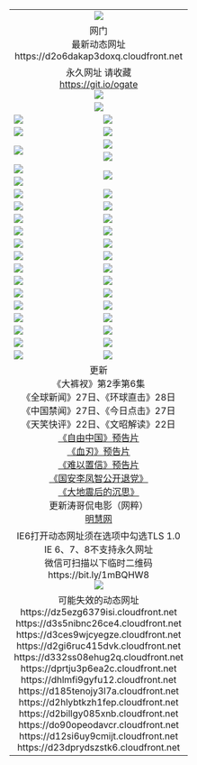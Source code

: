 ﻿<table>
  <tr></tr>
  <tr><td colspan=2 align=center><img src="https://d2o6dakap3doxq.cloudfront.net/Up/oGate.jpg" /></td></tr>
  <tr><td colspan=2 align=center>网门<br>最新动态网址
<br>https://d2o6dakap3doxq.cloudfront.net
    </td>
  </tr>
  <tr>
    <td colspan=2 align=center>永久网址 请收藏<br/><a href="https://git.io/ogate" target="_blank">https://git.io/ogate</a><br/><a href="https://d2o6dakap3doxq.cloudfront.net/Up/0WMGDL2.png" target="_blank"><img src="https://d2o6dakap3doxq.cloudfront.net/Up/0WMGD2.png"/></a></td>
    <!--td align=center>临时网址 微信用<br/><a href="https://bit.ly/1mBQHW8" target="_blank">https://bit.ly/1mBQHW8</a><br/><a href="https://d2o6dakap3doxq.cloudfront.net/Up/0WMGDL3.png" target="_blank"><img src="https://d2o6dakap3doxq.cloudfront.net/Up/0WMGD3.png"/></a></td-->
  </tr>
  <tr>
    <td colspan=2 align=center><a href="https://d2o6dakap3doxq.cloudfront.net/ogUP.aspx?name=0oGate.apk" target="_blank"><img src="https://d2o6dakap3doxq.cloudfront.net/Up/0WMAZ.jpg" /></a></td>
  </tr>
  <tr>
    <td><a href="https://d2o6dakap3doxq.cloudfront.net/ogNice.aspx" target="_blank"><img src="https://d2o6dakap3doxq.cloudfront.net/Up/0WCYY.jpg" /></a></td>
    <td><a href="https://d2o6dakap3doxq.cloudfront.net/onCO.aspx?ob=600%E4%BA%8B%E7%89%A9&op=%E5%A2%9E%E5%88%A0%E6%94%B9&args=WH1~%23%E7%B1%BB%E5%9E%8B6%E6%96%B0%E9%97%BB%7c%23%E7%B1%BB%E5%9E%8B6%E8%AF%84%E8%AE%BA&mode=" target="_blank"><img src="https://d2o6dakap3doxq.cloudfront.net/Up/0WZTT.jpg" /></a></td> 
  </tr>
  <tr>
    <td><a href="https://d2o6dakap3doxq.cloudfront.net/ogDY.aspx" target="_blank"><img src="https://d2o6dakap3doxq.cloudfront.net/Up/0FK.jpg" /></a></td>
    <td><a href="https://d2o6dakap3doxq.cloudfront.net/ogST.aspx" target="_blank"><img src="https://d2o6dakap3doxq.cloudfront.net/Up/0ST.jpg" /></a></td> 
  </tr>
  <tr>
    <td rowspan=2><a href="https://d2o6dakap3doxq.cloudfront.net/ogUP.aspx?name=WJ.mp4&count=480P:1" target="_blank"><img src="https://d2o6dakap3doxq.cloudfront.net/Up/WJ.jpg" /></a></td>
    <td><a href="https://d2o6dakap3doxq.cloudfront.net/ogUP.aspx?name=11DKC.mp4&count=T:2,2:6,1:16" target="_blank"><img src="https://d2o6dakap3doxq.cloudfront.net/Up/11DKC.jpg" /></a></td> 
  </tr>
  <tr>
    <td><a href="https://d2o6dakap3doxq.cloudfront.net/ogUP.aspx?name=LRSH.mp4&count=W:13,2:10" target="_blank"><img src="https://d2o6dakap3doxq.cloudfront.net/Up/LRSH.jpg" /></a></td>
  </tr>
  <tr>
    <td><a href="https://d2o6dakap3doxq.cloudfront.net/ogUP.aspx?name=JQR.mp4&count=2" target="_blank"><img src="https://d2o6dakap3doxq.cloudfront.net/Up/JQR.jpg" /></a></td>   
    <td rowspan=2><a href="https://d2o6dakap3doxq.cloudfront.net/ogUP.aspx?name=JP.mp4&count=9" target="_blank"><img src="https://d2o6dakap3doxq.cloudfront.net/Up/JP.jpg" /></td>
  </tr>
  <tr>
    <td><div><a href="https://d2o6dakap3doxq.cloudfront.net/ogUP.aspx?name=LRWS.mp4&count=7B:7,6B:44,5A:10,5B:35,4A:14,4B:19,3A:10,3B:26,2A:16,2B:21,1A:23,1B:29&current=7B:7" target="_blank"><img src="https://d2o6dakap3doxq.cloudfront.net/Up/LRWS.jpg" /></a></td>
  </tr>
  <tr>
    <td><a href="https://d2o6dakap3doxq.cloudfront.net/ogUP.aspx?name=SSZJ.mp4&count=SP:6,480P:8" target="_blank"><img src="https://d2o6dakap3doxq.cloudfront.net/Up/SSZJ.jpg" /></a></td>
    <td><a href="https://d2o6dakap3doxq.cloudfront.net/ogUP.aspx?name=WH.mp4" target="_blank"><img src="https://d2o6dakap3doxq.cloudfront.net/Up/WH.jpg" /></a></td>
  </tr>
  <tr>
    <td><a href="https://d2o6dakap3doxq.cloudfront.net/ogUP.aspx?name=ZY.mp4&count=2015:16" target="_blank"><img src="https://d2o6dakap3doxq.cloudfront.net/Up/ZY.jpg" /></a</td>
    <td><a href="https://d2o6dakap3doxq.cloudfront.net/ogUP.aspx?name=XTFY.mp4&count=B:2,A:24" target="_blank"><img src="https://d2o6dakap3doxq.cloudfront.net/Up/XTFY.jpg" /></a></td>
  </tr>
  <tr>
    <td><a href="https://d2o6dakap3doxq.cloudfront.net/ogUP.aspx?name=1LYF.mp4&count=2" target="_blank"><img src="https://d2o6dakap3doxq.cloudfront.net/Up/1LYF0.jpg" /></a></td>
    <td><a href="https://d2o6dakap3doxq.cloudfront.net/ogUP.aspx?name=1ZGC.mp4&count=6" target="_blank"><img src="https://d2o6dakap3doxq.cloudfront.net/Up/1ZGC0.jpg" /></a></td>
  </tr>
  <tr>
    <td><a href="https://d2o6dakap3doxq.cloudfront.net/ogUP.aspx?name=1ZKM.mp4&count=3&current=3" target="_blank"><img src="https://d2o6dakap3doxq.cloudfront.net/Up/1ZKM0.jpg" /></a></td>  
    <td><a href="https://d2o6dakap3doxq.cloudfront.net/ogUP.aspx?name=1WWY.mp4&count=6&current=6" target="_blank"><img src="https://d2o6dakap3doxq.cloudfront.net/Up/1WWY0.jpg" /></a></td>
  </tr>
  <tr>
    <td><a href="https://d2o6dakap3doxq.cloudfront.net/ogUP.aspx?name=10JGY.mp4&count=3" target="_blank"><img src="https://d2o6dakap3doxq.cloudfront.net/Up/10JGY0.jpg" /></a></td>
    <td><a href="https://d2o6dakap3doxq.cloudfront.net/ogUP.aspx?name=10CYS.mp4&count=2" target="_blank"><img src="https://d2o6dakap3doxq.cloudfront.net/Up/10CYS0.jpg" /></a></td>
  </tr>
  <tr>
    <td><a href="https://d2o6dakap3doxq.cloudfront.net/ogUP.aspx?name=4SQQ.mp4&count=201602:20,201601:21&current=201602:20" target="_blank"><img src="https://d2o6dakap3doxq.cloudfront.net/Up/4SQQ0.jpg"/></a></td>
    <td><a href="https://d2o6dakap3doxq.cloudfront.net/ogUP.aspx?name=4SHQ.mp4&count=201602:26,201601:28&current=201602:26" target="_blank"><img src="https://d2o6dakap3doxq.cloudfront.net/Up/4SHQ0.jpg"/></a></td>
  </tr>
  <tr>
    <td><a href="https://d2o6dakap3doxq.cloudfront.net/ogUP.aspx?name=4SZG.mp4&count=201602:20,201601:23&current=201602:20" target="_blank"><img src="https://d2o6dakap3doxq.cloudfront.net/Up/4SZG0.jpg"/></a></td>
    <td><a href="https://d2o6dakap3doxq.cloudfront.net/ogUP.aspx?name=4SDJ.mp4&count=201602A:23,201602B:7,201601A:48,201601B:6&current=201602A:23" target="_blank"><img src="https://d2o6dakap3doxq.cloudfront.net/Up/4SDJ0.jpg"/></a></td>
  </tr>
  <tr>
    <td><a href="https://d2o6dakap3doxq.cloudfront.net/ogUP.aspx?name=4CTX.mp4&count=201602:3,201601:4&current=201602:3" target="_blank"><img src="https://d2o6dakap3doxq.cloudfront.net/Up/4CTX0.jpg"/></a></td>
    <td><a href="https://d2o6dakap3doxq.cloudfront.net/ogUP.aspx?name=4CWZ.mp4&count=201602:3,201601:4&current=201602:3" target="_blank"><img src="https://d2o6dakap3doxq.cloudfront.net/Up/4CWZ0.jpg"/></a></td>
  </tr>
  <tr>
    <td><a href="https://d2o6dakap3doxq.cloudfront.net/onUP.aspx?name=https://dwsfx5awq5vcc.cloudfront.net/" target="_blank"><img src="https://d2o6dakap3doxq.cloudfront.net/Up/0DTW.jpg"/></a></td>
    <td><a href="https://d2o6dakap3doxq.cloudfront.net/onUP.aspx?name=https://d240ns8up8earz.cloudfront.net/acenter/" target="_blank"><img src="https://d2o6dakap3doxq.cloudfront.net/Up/0TDW.jpg" /></a></td>
  </tr>
  <tr>
    <td><a href="https://d2o6dakap3doxq.cloudfront.net/onUP.aspx?name=https://d4508d6vomz2p.cloudfront.net/gb/nsc413.htm" target="_blank"><img src="https://d2o6dakap3doxq.cloudfront.net/Up/0DJY.jpg" /></a></td>
    <td><a href="https://d2o6dakap3doxq.cloudfront.net/onUP.aspx?name=https://d3bxwq7vzudb5l.cloudfront.net/xtr/gb/prog204.html" target="_blank"><img src="https://d2o6dakap3doxq.cloudfront.net/Up/0XTR.jpg" /></a></td>
  </tr>
  <tr>
    <td><a href="https://d2o6dakap3doxq.cloudfront.net/onUP.aspx?name=https://d3aj00iefsmfgc.cloudfront.net/" target="_blank"><img src="https://d2o6dakap3doxq.cloudfront.net/Up/0MHW.jpg" /></a></td>
    <td><a href="https://d2o6dakap3doxq.cloudfront.net/onUP.aspx?name=https://d1lcj91uv80klr.cloudfront.net/" target="_blank"><img src="https://d2o6dakap3doxq.cloudfront.net/Up/0ZJW.jpg" /></a></td>
  </tr>
  <tr>
    <td><a href="https://d2o6dakap3doxq.cloudfront.net/ogUP.aspx?name=0FG.zip" target="_blank"><img src="https://d2o6dakap3doxq.cloudfront.net/Up/0FG.jpg" /></a></td>
    <td><a href="https://d2o6dakap3doxq.cloudfront.net/ogUP.aspx?name=0FGA.apk" target="_blank"><img src="https://d2o6dakap3doxq.cloudfront.net/Up/0FGA.jpg" /></a></td>
  </tr>
  <tr>
    <td><a href="https://d2o6dakap3doxq.cloudfront.net/ogUP.aspx?name=0U.zip" target="_blank"><img src="https://d2o6dakap3doxq.cloudfront.net/Up/0U.jpg" /></a></td>
    <td><a href="https://d2o6dakap3doxq.cloudfront.net/ogUP.aspx?name=0UA.apk" target="_blank"><img src="https://d2o6dakap3doxq.cloudfront.net/Up/0UA.jpg" /></a></td>
  </tr>
  <tr>
    <td><a href="https://d2o6dakap3doxq.cloudfront.net/ogUP.aspx?name=0iPPOTV.zip" target="_blank"><img src="https://d2o6dakap3doxq.cloudfront.net/Up/0iPPOTV.jpg" /></a></td>
    <td><a href="https://d2o6dakap3doxq.cloudfront.net/ogUP.aspx?name=0iNTD.apk" target="_blank"><img src="https://d2o6dakap3doxq.cloudfront.net/Up/0iNTD.jpg" /></a></td>
  </tr>
  <tr>
    <td colspan=2 align=center>更新<br>
      《大裤衩》第2季第6集<br>
      《全球新闻》27日、《环球直击》28日<br>
      《中国禁闻》27日、《今日点击》27日<br>
      《天笑快评》22日、《文昭解读》22日<br>
      <a href="https://d2o6dakap3doxq.cloudfront.net/ogUP.aspx?name=11ZYZG0.mp4" target="_blank">《自由中国》预告片</a><br>
      <a href="https://d2o6dakap3doxq.cloudfront.net/ogUP.aspx?name=11XR.mp4" target="_blank">《血刃》预告片</a><br>
      <a href="https://d2o6dakap3doxq.cloudfront.net/ogUP.aspx?name=11NYZX.mp4&count=2" target="_blank">《难以置信》预告片</a><br>
      <a href="https://d2o6dakap3doxq.cloudfront.net/ogUP.aspx?name=4LFZ.mp4" target="_blank">《国安李凤智公开退党》</a><br>
      <a href="https://d2o6dakap3doxq.cloudfront.net/ogUP.aspx?name=4DDZHDCS.mp4" target="_blank">《大地震后的沉思》</a><br>
      更新涛哥侃电影（网粹）<br>
      <a href="https://d2o6dakap3doxq.cloudfront.net/onUP.aspx?name=https://www.minghui.org/" target="_blank">明慧网</a></td>
    </td>
  </tr>
  <tr>
    <td colspan=2 align=center>IE6打开动态网址须在选项中勾选TLS 1.0<br/>IE 6、7、8不支持永久网址<br/>
      微信可扫描以下临时二维码<br/>https://bit.ly/1mBQHW8<br/><a href="https://d2o6dakap3doxq.cloudfront.net/Up/0WMGDL3.png" target="_blank"><img src="https://d2o6dakap3doxq.cloudfront.net/Up/0WMGD3.png"/></a><br>
  </tr>
  <tr>
    <td colspan=2 align=center>可能失效的动态网址
<br>https://dz5ezg6379isi.cloudfront.net
<br>https://d3s5nibnc26ce4.cloudfront.net
<br>https://d3ces9wjcyegze.cloudfront.net
<br>https://d2gi6ruc415dvk.cloudfront.net
<br>https://d332ss08ehug2q.cloudfront.net
<br>https://dprtju3p6ea2c.cloudfront.net
<br>https://dhlmfi9gyfu12.cloudfront.net
<br>https://d185tenojy3l7a.cloudfront.net
<br>https://d2hlybtkzh1fep.cloudfront.net
<br>https://d2billgy085xnb.cloudfront.net
<br>https://do90opeodavcr.cloudfront.net
<br>https://d12si6uy9cmijt.cloudfront.net
<br>https://d23dprydszstk6.cloudfront.net
    </td>
  </tr>
</table>
